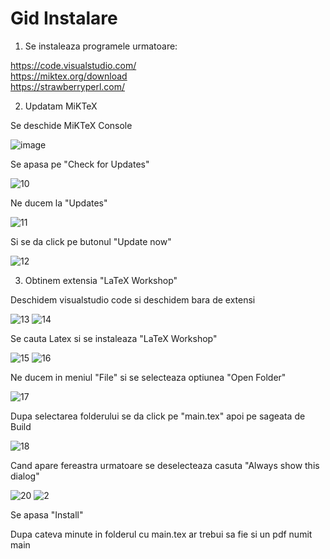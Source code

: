 # Gid Instalare
1) Se instaleaza programele urmatoare:

https://code.visualstudio.com/ <br />
https://miktex.org/download <br />
https://strawberryperl.com/

2) Updatam MiKTeX

Se deschide MiKTeX Console

![image](https://user-images.githubusercontent.com/111320815/188312697-68cc0079-9a1c-48fd-8931-8ef008d1c8b5.png)

Se apasa pe "Check for Updates"

![10](https://user-images.githubusercontent.com/111320815/188313023-063efc88-6531-4c89-86ec-36250f8d16cd.png)

Ne ducem la "Updates"

![11](https://user-images.githubusercontent.com/111320815/188313034-38e27d5e-7f74-42c7-aa01-decd88c9dce4.png)

Si se da click pe butonul "Update now"

![12](https://user-images.githubusercontent.com/111320815/188313132-2f3ec9bc-0e00-41e7-9fff-ad563248f34d.png)

3) Obtinem extensia "LaTeX Workshop"

Deschidem visualstudio code si deschidem bara de extensi

![13](https://user-images.githubusercontent.com/111320815/188313382-6b61f630-19a1-4144-a289-7d53eedbf038.png)
![14](https://user-images.githubusercontent.com/111320815/188313428-50a9e6fc-e8c9-4bdd-a071-a8676a0b7d9f.png)

Se cauta Latex si se instaleaza "LaTeX Workshop"

![15](https://user-images.githubusercontent.com/111320815/188313615-ce2b4677-59f7-4158-ae18-e7f9fabee7eb.png)
![16](https://user-images.githubusercontent.com/111320815/188313623-a72fc3c6-dcfd-4b2f-b280-56c01423f791.png)

Ne ducem in meniul "File" si se selecteaza optiunea "Open Folder"

![17](https://user-images.githubusercontent.com/111320815/188313744-010de5b1-77f9-42b9-a598-db6d0a15ef24.png)

Dupa selectarea folderului se da click pe "main.tex" apoi pe sageata de Build

![18](https://user-images.githubusercontent.com/111320815/188313895-db34ea55-9f14-4581-81e2-1a4d30e731bd.png)

Cand apare fereastra urmatoare se deselecteaza casuta "Always show this dialog"

![20](https://user-images.githubusercontent.com/111320815/188314035-fc4de7d1-5516-4079-82ce-3d9a85fa141c.png)
![2](https://user-images.githubusercontent.com/111320815/188314041-f9cc0811-e3d9-453c-ba6e-3acecd79d9be.png)

Se apasa "Install"

Dupa cateva minute in folderul cu main.tex ar trebui sa fie si un pdf numit main

